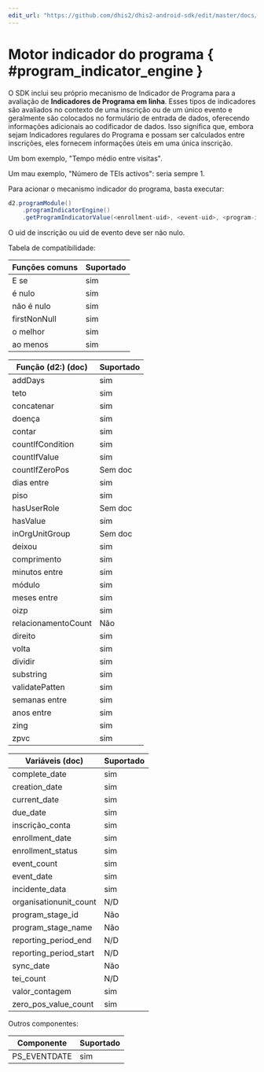 ```yaml
---
edit_url: "https://github.com/dhis2/dhis2-android-sdk/edit/master/docs/content/developer/program-indicator-engine.md" 
---
```

# Motor indicador do programa { #program_indicator_engine }

<!--DHIS2-SECTION-ID:program_indicator_engine-->

O SDK inclui seu próprio mecanismo de Indicador de Programa para a avaliação de **Indicadores de Programa em linha**. Esses tipos de indicadores são avaliados no contexto de uma inscrição ou de um único evento e geralmente são colocados no formulário de entrada de dados, oferecendo informações adicionais ao codificador de dados. Isso significa que, embora sejam Indicadores regulares do Programa e possam ser calculados entre inscrições, eles fornecem informações úteis em uma única inscrição.

Um bom exemplo, "Tempo médio entre visitas".

Um mau exemplo, "Número de TEIs activos": seria sempre 1.

Para acionar o mecanismo indicador do programa, basta executar:

```java
d2.programModule()
    .programIndicatorEngine()
    .getProgramIndicatorValue(<enrollment-uid>, <event-uid>, <program-indicator-uid>);
```

O uid de inscrição ou uid de evento deve ser não nulo.

Tabela de compatibilidade:

| Funções comuns  | Suportado |
|-------------------|-----------|
| E se                | sim       |
| é nulo            | sim       |
| não é nulo         | sim       |
| firstNonNull      | sim       |
| o melhor          | sim       |
| ao menos             | sim       |

| Função (d2:) (doc)| Suportado |
|--------------------|-----------|
| addDays           |   sim     |
| teto              |   sim     |
| concatenar       |   sim     |
| doença         |   sim     |
| contar             |   sim     |
| countIfCondition  |   sim     |
| countIfValue      |   sim     |
| countIfZeroPos    |   Sem doc  |
| dias entre       |   sim     |
| piso             |   sim     |
| hasUserRole       |   Sem doc  |
| hasValue          |   sim     |
| inOrgUnitGroup    |   Sem doc  |
| deixou              |   sim     |
| comprimento            |   sim     |
| minutos entre    |   sim     |
| módulo           |   sim     |
| meses entre     |   sim     |
| oizp              |   sim     |
| relacionamentoCount |   Não      |
| direito             |   sim     |
| volta             |   sim     |
| dividir             |   sim     |
| substring         |   sim     |
| validatePatten    |   sim     |
| semanas entre      |   sim     |
| anos entre      |   sim     |
| zing              |   sim     |
| zpvc              |   sim     |

| Variáveis (doc)       | Suportado |
|-----------------------|-----------|
| complete_date        | sim       |
| creation_date         | sim       |
| current_date          | sim       |
| due_date              | sim       |
| inscrição_conta      | sim       |
| enrollment_date       | sim       |
| enrollment_status     | sim       |
| event_count           | sim       |
| event_date            | sim       |
| incidente_data         | sim       |
| organisationunit_count| N/D       |
| program_stage_id      | Não        |
| program_stage_name    | Não        |
| reporting_period_end  | N/D       |
| reporting_period_start| N/D       |
| sync_date             | Não        |
| tei_count             | N/D       |
| valor_contagem           | sim       |
| zero_pos_value_count  | sim       |

Outros componentes:

| Componente             | Suportado |
|-----------------------|-----------|
| PS_EVENTDATE          | sim       |


